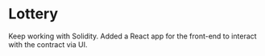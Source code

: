# Lottery

Keep working with Solidity.
Added a React app for the front-end to interact with the contract via UI.
